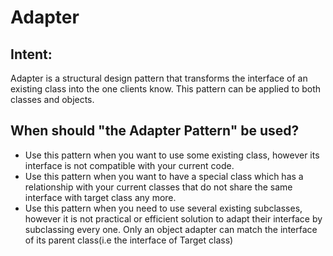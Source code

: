 # Adapter

## Intent:
Adapter is a structural design pattern that transforms the interface of an existing class into the one clients know. This pattern can be applied to both classes and objects. 

## When should "the Adapter Pattern" be used?
- Use this pattern when you want to use some existing class, however its interface is not compatible with your current code.
- Use this pattern when you want to have a special class which has a relationship with your current classes that do not share the same interface with target class any more. 
- Use this pattern when you need to use several existing subclasses, however it is not practical or efficient solution to adapt their interface by subclassing every one. Only an object adapter can match the interface of its parent class(i.e the interface of Target class)
